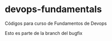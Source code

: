 # devops-fundamentals

Códigos para curso de Fundamentos de Devops

Esto es parte de la branch del bugfix
